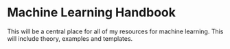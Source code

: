 # Machine Learning Handbook

<p>This will be a central place for all of my resources for machine learning. This will include theory, examples and templates.
  
